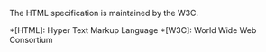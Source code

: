 The HTML specification
is maintained by the W3C.

*[HTML]: Hyper Text Markup Language
*[W3C]:  World Wide Web Consortium
